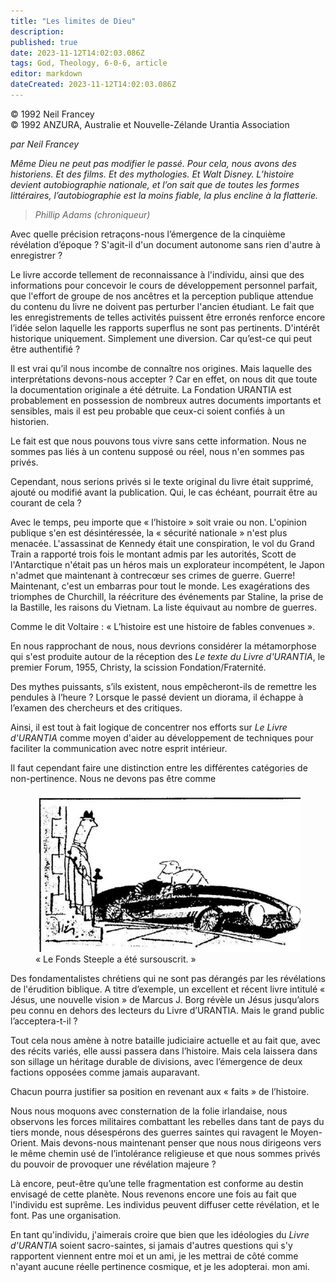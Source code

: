 ```yaml
---
title: "Les limites de Dieu"
description: 
published: true
date: 2023-11-12T14:02:03.086Z
tags: God, Theology, 6-0-6, article
editor: markdown
dateCreated: 2023-11-12T14:02:03.086Z
---
```


<p class="v-card v-sheet theme--light gray lighten-3 px-2 py-1">© 1992 Neil Francey<br>© 1992 ANZURA, Australie et Nouvelle-Zélande Urantia Association</p>


_par Neil Francey_

_Même Dieu ne peut pas modifier le passé. Pour cela, nous avons des historiens. Et des films. Et des mythologies. Et Walt Disney. L’histoire devient autobiographie nationale, et l’on sait que de toutes les formes littéraires, l’autobiographie est la moins fiable, la plus encline à la flatterie._
> 
> _Phillip Adams (chroniqueur)_

Avec quelle précision retraçons-nous l’émergence de la cinquième révélation d’époque ? S'agit-il d'un document autonome sans rien d'autre à enregistrer ?

Le livre accorde tellement de reconnaissance à l'individu, ainsi que des informations pour concevoir le cours de développement personnel parfait, que l'effort de groupe de nos ancêtres et la perception publique attendue du contenu du livre ne doivent pas perturber l'ancien étudiant. Le fait que les enregistrements de telles activités puissent être erronés renforce encore l’idée selon laquelle les rapports superflus ne sont pas pertinents. D'intérêt historique uniquement. Simplement une diversion. Car qu’est-ce qui peut être authentifié ?

Il est vrai qu’il nous incombe de connaître nos origines. Mais laquelle des interprétations devons-nous accepter ? Car en effet, on nous dit que toute la documentation originale a été détruite. La Fondation URANTIA est probablement en possession de nombreux autres documents importants et sensibles, mais il est peu probable que ceux-ci soient confiés à un historien.

Le fait est que nous pouvons tous vivre sans cette information. Nous ne sommes pas liés à un contenu supposé ou réel, nous n'en sommes pas privés.

Cependant, nous serions privés si le texte original du livre était supprimé, ajouté ou modifié avant la publication. Qui, le cas échéant, pourrait être au courant de cela ?

Avec le temps, peu importe que « l’histoire » soit vraie ou non. L'opinion publique s'en est désintéressée, la « sécurité nationale » n'est plus menacée. L'assassinat de Kennedy était une conspiration, le vol du Grand Train a rapporté trois fois le montant admis par les autorités, Scott de l'Antarctique n'était pas un héros mais un explorateur incompétent, le Japon n'admet que maintenant à contrecœur ses crimes de guerre. Guerre! Maintenant, c'est un embarras pour tout le monde. Les exagérations des triomphes de Churchill, la réécriture des événements par Staline, la prise de la Bastille, les raisons du Vietnam. La liste équivaut au nombre de guerres.

Comme le dit Voltaire : « L’histoire est une histoire de fables convenues ».

En nous rapprochant de nous, nous devrions considérer la métamorphose qui s'est produite autour de la réception des
_Le texte du Livre d'URANTIA_, le premier Forum, 1955, Christy, la scission Fondation/Fraternité.

Des mythes puissants, s’ils existent, nous empêcheront-ils de remettre les pendules à l’heure ? Lorsque le passé devient un diorama, il échappe à l’examen des chercheurs et des critiques.

Ainsi, il est tout à fait logique de concentrer nos efforts sur _Le Livre d'URANTIA_ comme moyen d'aider au développement de techniques pour faciliter la communication avec notre esprit intérieur.

Il faut cependant faire une distinction entre les différentes catégories de non-pertinence. Nous ne devons pas être comme

<figure id="Figure_3" class="image urantiapedia" alt="new car">
<img src="/image/article/606/newcar.jpg">
<figcaption>« Le Fonds Steeple a été sursouscrit. »</figcaption>
</figure>

Des fondamentalistes chrétiens qui ne sont pas dérangés par les révélations de l'érudition biblique. A titre d’exemple, un excellent et récent livre intitulé « Jésus, une nouvelle vision » de Marcus J. Borg révèle un Jésus jusqu’alors peu connu en dehors des lecteurs du Livre d’URANTIA. Mais le grand public l’acceptera-t-il ?

Tout cela nous amène à notre bataille judiciaire actuelle et au fait que, avec des récits variés, elle aussi passera dans l’histoire. Mais cela laissera dans son sillage un héritage durable de divisions, avec l’émergence de deux factions opposées comme jamais auparavant.

Chacun pourra justifier sa position en revenant aux « faits » de l’histoire.

Nous nous moquons avec consternation de la folie irlandaise, nous observons les forces militaires combattant les rebelles dans tant de pays du tiers monde, nous désespérons des guerres saintes qui ravagent le Moyen-Orient. Mais devons-nous maintenant penser que nous nous dirigeons vers le même chemin usé de l’intolérance religieuse et que nous sommes privés du pouvoir de provoquer une révélation majeure ?

Là encore, peut-être qu’une telle fragmentation est conforme au destin envisagé de cette planète. Nous revenons encore une fois au fait que l'individu est suprême. Les individus peuvent diffuser cette révélation, et le font. Pas une organisation.

En tant qu'individu, j'aimerais croire que bien que les idéologies du _Livre d'URANTIA_ soient sacro-saintes, si jamais d'autres questions qui s'y rapportent viennent entre moi et un ami, je les mettrai de côté comme n'ayant aucune réelle pertinence cosmique, et je les adopterai. mon ami.

